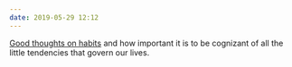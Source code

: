 ```yaml
---
date: 2019-05-29 12:12
---
```


[Good thoughts on habits](https://m.signalvnoise.com/habits-always-form/) and how important it is to be cognizant of all the little tendencies that govern our lives.
